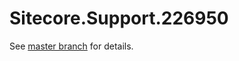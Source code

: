 # Sitecore.Support.226950

See [master branch](https://github.com/sitecoresupport/Sitecore.Support.226950) for details.